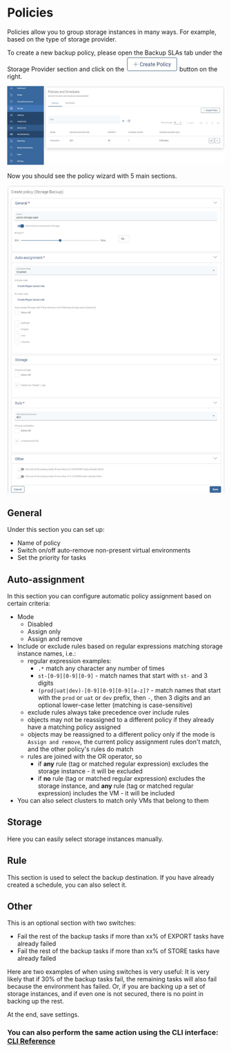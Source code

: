 # Policies

Policies allow you to group storage instances in many ways. For example, based on the type of storage provider.

To create a new backup policy, please open the Backup SLAs tab under the Storage Provider section and click on the ![](../../../.gitbook/assets/create-policy%20(1)%20(1).jpg) button on the right.

![](../../../.gitbook/assets/storage-providers-slas.jpg)

Now you should see the policy wizard with 5 main sections.

![](../../../.gitbook/assets/storage-providers-policy-create.jpg)

## General

Under this section you can set up:

* Name of policy
* Switch on/off auto-remove non-present virtual environments
* Set the priority for tasks

## Auto-assignment

In this section you can configure automatic policy assignment based on certain criteria:

* Mode
  * Disabled
  * Assign only
  * Assign and remove
* Include or exclude rules based on regular expressions matching storage instance names, i.e.:
  * regular expression examples:
    * `.*` match any character any number of times
    * `st-[0-9][0-9][0-9]` - match names that start with `st-` and 3 digits
    * `(prod|uat|dev)-[0-9][0-9][0-9][a-z]?` - match names that start with the `prod` or `uat` or `dev` prefix, then `-`, then 3 digits and an optional lower-case letter \(matching is case-sensitive\)
  * exclude rules always take precedence over include rules
  * objects may not be reassigned to a different policy if they already have a matching policy assigned
  * objects may be reassigned to a different policy only if the mode is `Assign and remove`, the current policy assignment rules don't match, and the other policy's rules do match
  * rules are joined with the OR operator, so 
    * if **any** rule \(tag or matched regular expression\) excludes the storage instance - it will be excluded
    * if **no** rule \(tag or matched regular expression\) excludes the storage instance, and **any** rule \(tag or matched regular expression\) includes the VM - it will be included
* You can also select clusters to match only VMs that belong to them

## Storage

Here you can easily select storage instances manually.

## Rule

This section is used to select the backup destination. If you have already created a schedule, you can also select it.

## Other

This is an optional section with two switches:

* Fail the rest of the backup tasks if more than xx% of EXPORT tasks have already failed
* Fail the rest of the backup tasks if more than xx% of STORE tasks have already failed

Here are two examples of when using switches is very useful: It is very likely that if 30% of the backup tasks fail, the remaining tasks will also fail because the environment has failed. Or, if you are backing up a set of storage instances, and if even one is not secured, there is no point in backing up the rest.

At the end, save settings.

### You can also perform the same action using the CLI interface: [CLI Reference](../../cli-reference.md#storage-backup-management)


